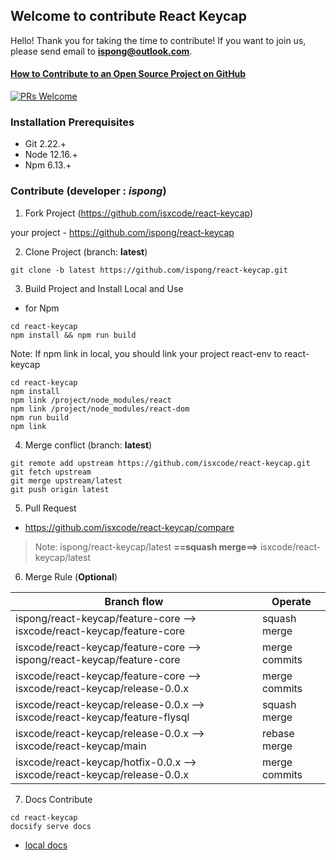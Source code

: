 ## Welcome to contribute React Keycap

Hello! Thank you for taking the time to contribute! If you want to join us, please send email to **ispong@outlook.com**.

#### [How to Contribute to an Open Source Project on GitHub](https://egghead.io/series/how-to-contribute-to-an-open-source-project-on-github)

[![PRs Welcome](https://img.shields.io/badge/PRs-welcome-brightgreen.svg?style=flat-square)](http://makeapullrequest.com)

### Installation Prerequisites

- Git 2.22.+
- Node 12.16.+
- Npm 6.13.+

### Contribute (developer : _ispong_)

1. Fork Project (https://github.com/isxcode/react-keycap)

your project - https://github.com/ispong/react-keycap

2. Clone Project (branch: **latest**)

```
git clone -b latest https://github.com/ispong/react-keycap.git
```

3. Build Project and Install Local and Use

- for Npm

```shell script
cd react-keycap
npm install && npm run build
```

Note: If npm link in local, you should link your project react-env to react-keycap

```shell script
cd react-keycap
npm install
npm link /project/node_modules/react
npm link /project/node_modules/react-dom
npm run build
npm link
```

4. Merge conflict (branch: **latest**)

```
git remote add upstream https://github.com/isxcode/react-keycap.git
git fetch upstream
git merge upstream/latest
git push origin latest
```

5. Pull Request

- https://github.com/isxcode/react-keycap/compare

> Note:  ispong/react-keycap/latest  **==squash merge==>** isxcode/react-keycap/latest

6. Merge Rule (**Optional**)

Branch flow                                                                  | Operate
 ----                                                                        | ---
ispong/react-keycap/feature-core --> isxcode/react-keycap/feature-core       | squash merge
isxcode/react-keycap/feature-core --> ispong/react-keycap/feature-core       | merge commits
isxcode/react-keycap/feature-core --> isxcode/react-keycap/release-0.0.x     | merge commits
isxcode/react-keycap/release-0.0.x --> isxcode/react-keycap/feature-flysql   | squash merge
isxcode/react-keycap/release-0.0.x --> isxcode/react-keycap/main             | rebase merge
isxcode/react-keycap/hotfix-0.0.x --> isxcode/react-keycap/release-0.0.x     | merge commits

7. Docs Contribute

```
cd react-keycap
docsify serve docs
```

- [local docs](http://localhost:3000)
